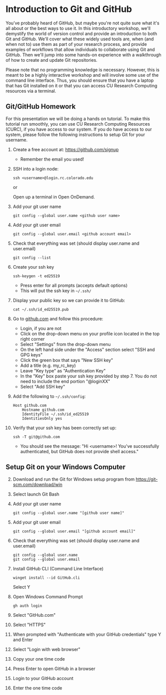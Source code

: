 # Introduction to Git and GitHub

You’ve probably heard of GitHub, but maybe you're not quite sure what it's all about or the best ways to use 
it. In this introductory workshop, we'll demystify the world of version control and provide an introduction 
to both Git and GitHub. We'll cover what these widely used tools are, when (and when not to) use them as part 
of your research process, and provide examples of workflows that allow individuals to collaborate using Git 
and GitHub. Then we'll jump into some hands-on experience with a walkthrough of how to create and update Git 
repositories.

Please note that no programming knowledge is necessary. However, this is meant to be a highly interactive 
workshop and will involve some use of the command line interface. Thus, you should ensure that you have a 
laptop that has Git installed on it or that you can access CU Research Computing resources via a terminal. 

## Git/GitHub Homework

For this presentation we will be doing a hands on tutorial. To make this tutorial run 
smoothly, you can use CU Research Computing Resources (CURC), if you have access to 
our system. If you do have access to our system, please follow the following instructions
to setup Git for your username. 

1. Create a free account at: https://github.com/signup
    - Remember the email you used!

2. SSH into a login node:
    ```
    ssh <username>@login.rc.colorado.edu
    ```

    or 

    Open up a terminal in Open OnDemand.

3. Add your git user name
    ```
    git config --global user.name <github user name>
    ```

4. Add your git user email
    ```
    git config --global user.email <github account email>
    ```

5. Check that everything was set (should display user.name and user.email)
    ```
    git config --list
    ```

6. Create your ssh key
    ```
    ssh-keygen -t ed25519 
    ```
    - Press enter for all prompts (accepts default options)
    - This will put the ssh key in `~/.ssh/`

7. Display your public key so we can provide it to GitHub:
    ```
    cat ~/.ssh/id_ed25519.pub
    ```

8. Go to [github.com](https://github.com/) and follow this procedure:
    - Login, if you are not
    - Click on the drop-down menu on your profile icon located in the top right corner
    - Select "Settings" from the drop-down menu
    - On the left hand side under the "Access" section select "SSH and GPG keys"
    - Click the green box that says "New SSH key"
    - Add a title (e.g. my_rc_key)
    - Leave "Key type" as "Authentication Key"
    - In the "Key" box paste your ssh key provided by step 7. You do not need to include 
the end portion "<username>@loginXX"
    - Select "Add SSH key"
   
9.  Add the following to `~/.ssh/config`:
    ```
    Host github.com
        Hostname github.com
        IdentityFile ~/.ssh/id_ed25519
        IdentitiesOnly yes
    ```

10. Verify that your ssh key has been correctly set up:
    ```
    ssh -T git@github.com
    ```

    - You should see the message: "Hi \<username\>! You've successfully authenticated, but GitHub does not 
provide shell access."

## Setup Git on your Windows Computer

2. Download and run the Git for Windows setup program from https://git-scm.com/download/win

3. Select launch Git Bash

4. Add your git user name
    ```
    git config --global user.name "[github user name]"
    ```
	
4. Add your git user email
    ```
    git config --global user.email "[github account email]"
    ```

5. Check that everything was set (should display user.name and user.email)
    ```
   git config --global user.name
   git config --global user.email
    ```

6. Install GitHub CLI (Command Line Interface)
    ```
	winget install --id GitHub.cli 
    ```
	Select Y

7. Open Windows Command Prompt
    ```
	gh auth login
	```
8. Select "GitHub.com"

9. Select "HTTPS"

10. When prompted with "Authenticate with your GitHub credentials" type Y and Enter

11. Select "Login with web browser"

12. Copy your one time code

13. Press Enter to open GitHub in a browser

14. Login to your GitHub account

15. Enter the one time code
